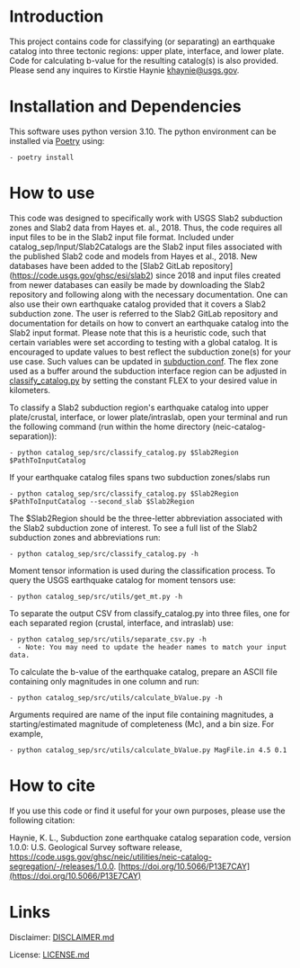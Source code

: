 # Introduction
This project contains code for classifying (or separating) an earthquake catalog into three tectonic regions: upper plate, interface, and lower plate. Code for calculating b-value for the resulting catalog(s) is also provided. Please send any inquires to Kirstie Haynie <khaynie@usgs.gov>.

# Installation and Dependencies
This software uses python version 3.10. The python environment can be installed via [Poetry](https://python-poetry.org/) using:

    - poetry install

# How to use
This code was designed to specifically work with USGS Slab2 subduction zones and Slab2 data from Hayes et. al., 2018. Thus, the code requires all input files to be in the Slab2 input file format. Included under catalog_sep/Input/Slab2Catalogs are the Slab2 input files associated with the published Slab2 code and models from Hayes et al., 2018. New databases have been added to the [Slab2 GitLab repository] (https://code.usgs.gov/ghsc/esi/slab2) since 2018 and input files created from newer databases can easily be made by downloading the Slab2 repository and following along with the necessary documentation. One can also use their own earthquake catalog provided that it covers a Slab2 subduction zone. The user is referred to the Slab2 GitLab repository and documentation for details on how to convert an earthquake catalog into the Slab2 input format. Please note that this is a heuristic code, such that certain variables were set according to testing with a global catalog. It is encouraged to update values to best reflect the subduction zone(s) for your use case. Such values can be updated in [subduction.conf](catalog_sep/Input/config/subduction.conf). The flex zone used as a buffer around the subduction interface region can be adjusted in [classify_catalog.py](catalog_sep/src/classify_catalog.py) by setting the constant FLEX to your desired value in kilometers.

To classify a Slab2 subduction region's earthquake catalog into upper plate/crustal, interface, or lower plate/intraslab, open your terminal and run the following command (run within the home directory (neic-catalog-separation)):

    - python catalog_sep/src/classify_catalog.py $Slab2Region $PathToInputCatalog

If your earthquake catalog files spans two subduction zones/slabs run

    - python catalog_sep/src/classify_catalog.py $Slab2Region $PathToInputCatalog --second_slab $Slab2Region

The $Slab2Region should be the three-letter abbreviation associated with the Slab2 subduction zone of interest. To see a full list of the Slab2 subduction zones and abbreviations run:

    - python catalog_sep/src/classify_catalog.py -h

Moment tensor information is used during the classification process. To query the USGS earthquake catalog for moment tensors use:

    - python catalog_sep/src/utils/get_mt.py -h

To separate the output CSV from classify_catalog.py into three files, one for each separated region (crustal, interface, and intraslab) use:

    - python catalog_sep/src/utils/separate_csv.py -h
      - Note: You may need to update the header names to match your input data.

To calculate the b-value of the earthquake catalog, prepare an ASCII file containing only magnitudes in one column and run:

    - python catalog_sep/src/utils/calculate_bValue.py -h

Arguments required are name of the input file containing magnitudes, a starting/estimated magnitude of completeness (Mc), and a bin size. For example,

    - python catalog_sep/src/utils/calculate_bValue.py MagFile.in 4.5 0.1
  
# How to cite

If you use this code or find it useful for your own purposes, please use the following citation:

Haynie, K. L., Subduction zone earthquake catalog separation code, version 1.0.0: U.S. Geological Survey software release, https://code.usgs.gov/ghsc/neic/utilities/neic-catalog-segregation/-/releases/1.0.0. [https://doi.org/10.5066/P13E7CAY](https://doi.org/10.5066/P13E7CAY)

# Links
Disclaimer: [DISCLAIMER.md](./DISCLAIMER.md)

License: [LICENSE.md](./LICENSE.md)